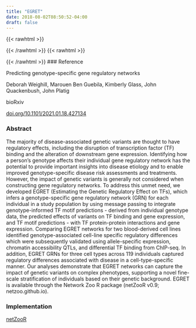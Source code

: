 ```yaml
---
title: "EGRET"
date: 2018-08-02T08:50:52-04:00
draft: false
---
```


{{< rawhtml >}}
<script type='text/javascript' src='https://d1bxh8uas1mnw7.cloudfront.net/assets/embed.js'></script>
{{< /rawhtml >}}
{{< rawhtml >}}
<div data-badge-popover="right" data-badge-type="donut" data-doi="10.1101/2021.01.18.427134" data-hide-no-mentions="true" class="altmetric-embed"></div>
{{< /rawhtml >}}
### Reference

Predicting genotype-specific gene regulatory networks

Deborah Weighill, Marouen Ben Guebila, Kimberly Glass, John Quackenbush, John Platig

bioRxiv

[doi.org/10.1101/2021.01.18.427134](https://www.biorxiv.org/content/10.1101/2021.01.18.427134v1.abstract)

### Abstract

The majority of disease-associated genetic variants are thought to have regulatory effects, including the disruption of transcription factor (TF) binding and the alteration of downstream gene expression. Identifying how a person’s genotype affects their individual gene regulatory network has the potential to provide important insights into disease etiology and to enable improved genotype-specific disease risk assessments and treatments. However, the impact of genetic variants is generally not considered when constructing gene regulatory networks. To address this unmet need, we developed EGRET (Estimating the Genetic Regulatory Effect on TFs), which infers a genotype-specific gene regulatory network (GRN) for each individual in a study population by using message passing to integrate genotype-informed TF motif predictions - derived from individual genotype data, the predicted effects of variants on TF binding and gene expression, and TF motif predictions - with TF protein-protein interactions and gene expression. Comparing EGRET networks for two blood-derived cell lines identified genotype-associated cell-line specific regulatory differences which were subsequently validated using allele-specific expression, chromatin accessibility QTLs, and differential TF binding from ChIP-seq. In addition, EGRET GRNs for three cell types across 119 individuals captured regulatory differences associated with disease in a cell-type-specific manner. Our analyses demonstrate that EGRET networks can capture the impact of genetic variants on complex phenotypes, supporting a novel fine-scale stratification of individuals based on their genetic background. EGRET is available through the Network Zoo R package (netZooR v0.9; netzoo.github.io).

### Implementation

[netZooR](https://github.com/netZoo/netZooR)
